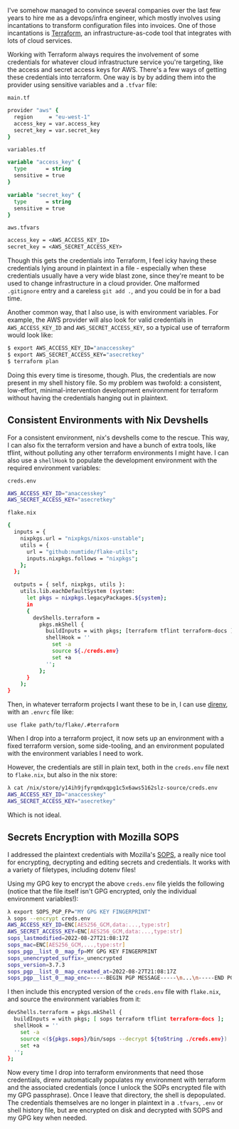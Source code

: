I've somehow managed to convince several companies over the last few years
to hire me as a devops/infra engineer, which mostly involves using incantations
to transform configuration files into invoices. One of those incantations is
[Terraform](https://www.terraform.io/), an infrastructure-as-code tool that
integrates with lots of cloud services.

Working with Terraform always requires the involvement of some credentials for
whatever cloud infrastructure service you're targeting, like the access and
secret access keys for AWS. There's a few ways of getting these credentials into
terraform. One way is by by adding them into the provider using sensitive variables
and a `.tfvar` file:

`main.tf`
```tcl
provider "aws" {
  region     = "eu-west-1"
  access_key = var.access_key
  secret_key = var.secret_key
}
```

`variables.tf`
```tcl
variable "access_key" {
  type      = string
  sensitive = true
}

variable "secret_key" {
  type      = string
  sensitive = true
}
```

`aws.tfvars`
```tcl
access_key = <AWS_ACCESS_KEY_ID>
secret_key = <AWS_SECRET_ACCESS_KEY>
```

Though this gets the credentials into Terraform, I feel icky having these credentials
lying around in plaintext in a file - especially when these credentials usually
have a very wide blast zone, since they're meant to be used to change infrastructure
in a cloud provider. One malformed `.gitignore` entry and a careless `git add .`,
and you could be in for a bad time.

Another common way, that I also use, is with environment variables. For example,
the AWS provider will also look for valid credentials in `AWS_ACCESS_KEY_ID` and
`AWS_SECRET_ACCESS_KEY`, so a typical use of terraform would look like:

```sh
$ export AWS_ACCESS_KEY_ID="anaccesskey"
$ export AWS_SECRET_ACCESS_KEY="asecretkey"
$ terraform plan
```

Doing this every time is tiresome, though. Plus, the credentials are now present
in my shell history file. So my problem was twofold: a consistent,
low-effort, minimal-intervention development environment for terraform without
having the credentials hanging out in plaintext.

## Consistent Environments with Nix Devshells

For a consistent environment, nix's devshells come to the rescue. This way, I can
also fix the terraform version and have a bunch of extra tools, like tflint, without
polluting any other terraform environments I might have. I can also use a
`shellHook` to populate the development environment with the required environment
variables:


`creds.env`
```sh
AWS_ACCESS_KEY_ID="anaccesskey"
AWS_SECRET_ACCESS_KEY="asecretkey"
```

`flake.nix`
```sh
{
  inputs = {
    nixpkgs.url = "nixpkgs/nixos-unstable";
    utils = {
      url = "github:numtide/flake-utils";
      inputs.nixpkgs.follows = "nixpkgs";
    };
  };

  outputs = { self, nixpkgs, utils }:
    utils.lib.eachDefaultSystem (system:
      let pkgs = nixpkgs.legacyPackages.${system};
      in
      {
        devShells.terraform =
          pkgs.mkShell {
            buildInputs = with pkgs; [terraform tflint terraform-docs ];
            shellHook = ''
              set -a
              source ${./creds.env}
              set +a
            '';
          };
      }
    );
}
```

Then, in whatever terraform projects I want these to be in, I can use [direnv](https://direnv.net/),
with an `.envrc` file like:

```
use flake path/to/flake/.#terraform
```

When I drop into a terraform project, it now sets up an environment with a fixed
terraform version, some side-tooling, and an environment populated with the environment
variables I need to work.

However, the credentials are still in plain text, both in the `creds.env` file
next to `flake.nix`, but also in the nix store:

```sh
λ cat /nix/store/y14ih9jfyrqmdxqpg1c5x6aws5162slz-source/creds.env
AWS_ACCESS_KEY_ID="anaccesskey"
AWS_SECRET_ACCESS_KEY="asecretkey"
```

Which is not ideal.

## Secrets Encryption with Mozilla SOPS

I addressed the plaintext credentials with Mozilla's [SOPS](https://github.com/mozilla/sops),
a really nice tool for encrypting, decrypting and editing secrets and credentials.
It works with a variety of filetypes, including dotenv files!

Using my GPG key to encrypt the above `creds.env` file yields the following
(notice that the file itself isn't GPG encrypted, only the individual environment
variables!):

```sh
λ export SOPS_PGP_FP="MY GPG KEY FINGERPRINT"
λ sops --encrypt creds.env
AWS_ACCESS_KEY_ID=ENC[AES256_GCM,data:...,type:str]
AWS_SECRET_ACCESS_KEY=ENC[AES256_GCM,data:...,type:str]
sops_lastmodified=2022-08-27T21:08:17Z
sops_mac=ENC[AES256_GCM,...,type:str]
sops_pgp__list_0__map_fp=MY GPG KEY FINGERPRINT
sops_unencrypted_suffix=_unencrypted
sops_version=3.7.3
sops_pgp__list_0__map_created_at=2022-08-27T21:08:17Z
sops_pgp__list_0__map_enc=-----BEGIN PGP MESSAGE-----\n...\n-----END PGP MESSAGE-----\n
```

I then include this encrypted version of the `creds.env` file with `flake.nix`,
and source the environment variables from it:

```sh
devShells.terraform = pkgs.mkShell {
  buildInputs = with pkgs; [ sops terraform tflint terraform-docs ];
  shellHook = ''
    set -a
    source <(${pkgs.sops}/bin/sops --decrypt ${toString ./creds.env})
    set +a
  '';
};
```

Now every time I drop into terraform environments that need those credentials,
direnv automatically populates my environment with terraform and the associated
credentials (once I unlock the SOPs encrypted file with my GPG passphrase).
Once I leave that directory, the shell is depopulated.
The credentials themselves are no longer in plaintext in a `.tfvars`, `.env` or
shell history file, but are encrypted on disk and decrypted with SOPS and my
GPG key when needed.
